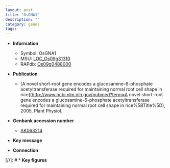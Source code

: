 ```yaml
---
layout: post
title: "OsGNA1"
description: ""
category: genes
tags: 
---
```


* **Information**  
    + Symbol: OsGNA1  
    + MSU: [LOC_Os09g31310](http://rice.uga.edu/cgi-bin/ORF_infopage.cgi?orf=LOC_Os09g31310)  
    + RAPdb: [Os09g0488000](https://rapdb.dna.affrc.go.jp/locus/?name=Os09g0488000)  

* **Publication**  
    + [A novel short-root gene encodes a glucosamine-6-phosphate acetyltransferase required for maintaining normal root cell shape in rice](http://www.ncbi.nlm.nih.gov/pubmed?term=A novel short-root gene encodes a glucosamine-6-phosphate acetyltransferase required for maintaining normal root cell shape in rice%5BTitle%5D), 2005, Plant Physiol.

* **Genbank accession number**  
    + [AK063214](http://www.ncbi.nlm.nih.gov/nuccore/AK063214)

* **Key message**  

* **Connection**  

[//]: # * **Key figures**  


